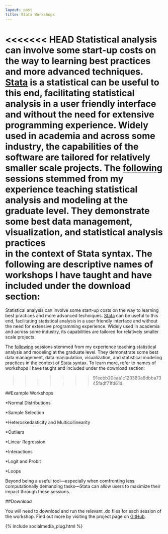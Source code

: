 ```yaml
---
layout: post
title: Stata Workshops
---
```


<<<<<<< HEAD
Statistical analysis can involve some start-up costs on the way to learning best practices and more advanced techniques. [Stata](http://www.stata.com/) is a statistical
can be useful to this end, facilitating statistical analysis in a user friendly interface and without the need for extensive programming experience.
Widely used in academia and across some industry, the capabilities of the software are tailored for relatively smaller scale projects. The 
[following](https://github.com/moralesn/stata_workshopsblob/master/README.md) sessions stemmed from my experience teaching statistical analysis
and modeling at the graduate level. They demonstrate some best data management, visualization, and statistical analysis practices  
in the context of Stata syntax. The following are descriptive names of workshops I have taught and have included under the download section:
=======
Statistical analysis can involve some start-up costs on the way to learning best practices and more advanced techniques. [Stata](http://www.stata.com/) can be useful to this end, facilitating statistical analysis in a user friendly interface and without the need for extensive programming experience. Widely used in academia and across some industry, its capabilities are tailored for relatively smaller scale projects.

The [following](https://github.com/moralesn/stata_workshopsblob/master/README.md) sessions stemmed from my experience teaching statistical analysis and modeling at the graduate level. They demonstrate some best data management, data manipulation, visualization, and statistical modeling practices in the context of Stata syntax. To learn more, refer to names of workshops I have taught and included under the download section:
>>>>>>> 91eebb20eaa1c123380a8dbba7345fadf71fd61d

##Example Workshops 

*Normal Distributions

*Sample Selection

*Heteroskedasticity and Multicollinearity 

*Outliers

*Linear Regression

*Interactions

*Logit and Probit

*Loops

Beyond being a useful tool—especially when comfronting less computationally demanding tasks—Stata can allow users to maximize their impact through these sessions. 

##Download

You will need to download and run the relevant .do files for each session of the workshop. Find out more
by visiting the project page on [GitHub](https://github.com/moralesn/stata_workshops).

{% include socialmedia_plug.html %}
